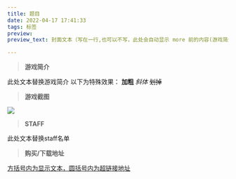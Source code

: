 ```yaml
---
title: 题目
date: 2022-04-17 17:41:33
tags: 标签
preview: 
preview_text: 封面文本（写在一行,也可以不写，此处会自动显示 more 前的内容(游戏简介）,如果不写的话请删掉此段文字）

---
```

> **游戏简介**

此处文本替换游戏简介
以下为特殊效果：
**加粗**
*斜体*
~~划掉~~
<!--more-->

> **游戏截图**

 [//]: 下方圆括号中为调用游戏截图路径
![](blogimg/)


> **STAFF**

此处文本替换staff名单

> **购买/下载地址**

[方括号内为显示文本，圆括号内为超链接地址](www.bilibili.com)

